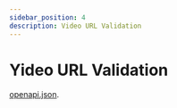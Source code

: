 ```yaml
---
sidebar_position: 4
description: Video URL Validation 
---
```


# Yideo URL Validation 

[openapi.json](/openapi.json).




